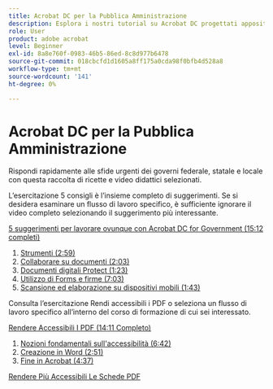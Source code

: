 ```yaml
---
title: Acrobat DC per la Pubblica Amministrazione
description: Esplora i nostri tutorial su Acrobat DC progettati appositamente per gli enti pubblici federali, statali e locali
role: User
product: adobe acrobat
level: Beginner
exl-id: 8a8e760f-0983-46b5-86ed-8c8d977b6478
source-git-commit: 018cbcfd1d1605a8ff175a0cda98f0bfb4d528a8
workflow-type: tm+mt
source-wordcount: '141'
ht-degree: 0%

---
```


# Acrobat DC per la Pubblica Amministrazione

Rispondi rapidamente alle sfide urgenti dei governi federale, statale e locale con questa raccolta di ricette e video didattici selezionati.

L’esercitazione 5 consigli è l’insieme completo di suggerimenti. Se si desidera esaminare un flusso di lavoro specifico, è sufficiente ignorare il video completo selezionando il suggerimento più interessante.

[5 suggerimenti per lavorare ovunque con Acrobat DC for Government (15:12 completi)](5-tips-for-working-anywhere-with-acrobat-dc-for-government.md)
1. [Strumenti (2:59)](get-your-tools.md)
1. [Collaborare su documenti (2:03)](collaborate-on-documents.md)
1. [Documenti digitali Protect (1:23)](protect-digital-documents.md)
1. [Utilizzo di Forms e firme (7:03)](work-with-forms-and-signatures.md)
1. [Scansione ed elaborazione su dispositivi mobili (1:43)](scan-and-edit-on-mobile.md)

Consulta l’esercitazione Rendi accessibili i PDF o seleziona un flusso di lavoro specifico all’interno del corso di formazione di cui sei interessato.

[Rendere Accessibili I PDF (14:11 Completo)](making-pdfs-accessible.md)
1. [Nozioni fondamentali sull&#39;accessibilità (6:42)](understanding-accessibility.md)
1. [Creazione in Word (2:51)](authoring-in-word.md)
1. [Fine in Acrobat (4:37)](finishing-in-acrobat.md)

[Rendere Più Accessibili Le Schede PDF](making-pdf-ballots-accessible.md)
